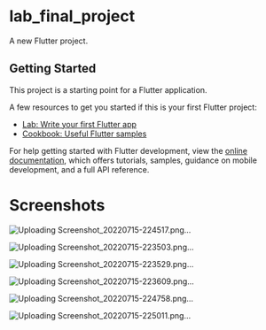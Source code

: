 # lab_final_project

A new Flutter project.

## Getting Started

This project is a starting point for a Flutter application.

A few resources to get you started if this is your first Flutter project:

- [Lab: Write your first Flutter app](https://docs.flutter.dev/get-started/codelab)
- [Cookbook: Useful Flutter samples](https://docs.flutter.dev/cookbook)

For help getting started with Flutter development, view the
[online documentation](https://docs.flutter.dev/), which offers tutorials,
samples, guidance on mobile development, and a full API reference.

# Screenshots
![Uploading Screenshot_20220715-224517.png…]()

![Uploading Screenshot_20220715-223503.png…]()

![Uploading Screenshot_20220715-223529.png…]()

![Uploading Screenshot_20220715-223609.png…]()

![Uploading Screenshot_20220715-224758.png…]()

![Uploading Screenshot_20220715-225011.png…]()
